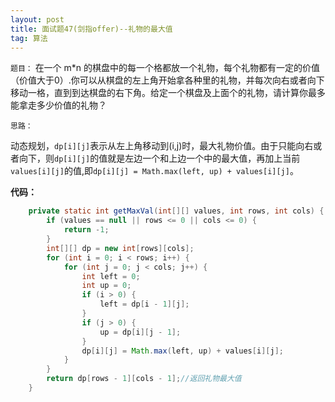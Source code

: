```yaml
---
layout: post
title: 面试题47(剑指offer)--礼物的最大值 
tag: 算法
---
```



`题目：` 在一个 m*n 的棋盘中的每一个格都放一个礼物，每个礼物都有一定的价值（价值大于0）.你可以从棋盘的左上角开始拿各种里的礼物，并每次向右或者向下移动一格，直到到达棋盘的右下角。给定一个棋盘及上面个的礼物，请计算你最多能拿走多少价值的礼物？

`思路：` 

动态规划，`dp[i][j]`表示从左上角移动到(i,j)时，最大礼物价值。由于只能向右或者向下，则`dp[i][j]`的值就是左边一个和上边一个中的最大值，再加上当前`values[i][j]`的值,即`dp[i][j] = Math.max(left, up) + values[i][j]`。

**代码：**

```java
	private static int getMaxVal(int[][] values, int rows, int cols) {
        if (values == null || rows <= 0 || cols <= 0) {
            return -1;
        }
        int[][] dp = new int[rows][cols];
        for (int i = 0; i < rows; i++) {
            for (int j = 0; j < cols; j++) {
                int left = 0;
                int up = 0;
                if (i > 0) {
                    left = dp[i - 1][j];
                }
                if (j > 0) {
                    up = dp[i][j - 1];
                }
                dp[i][j] = Math.max(left, up) + values[i][j];
            }
        }
        return dp[rows - 1][cols - 1];//返回礼物最大值
    }
```

